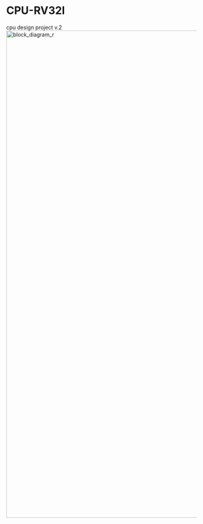 # CPU-RV32I
cpu design project v.2
<img width="1285" alt="block_diagram_r" src="https://github.com/user-attachments/assets/652cc18f-1c6b-437d-8c7c-ebbb0e270901" />
